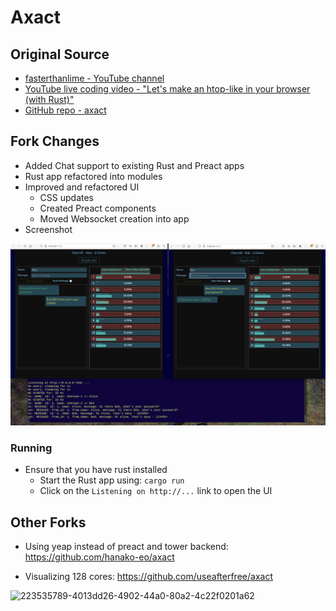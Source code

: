 # Axact

## Original Source

- [fasterthanlime - YouTube channel](https://www.youtube.com/@fasterthanlime)
- [YouTube live coding video - "Let's make an htop-like in your browser (with Rust)"](https://youtu.be/c_5Jy_AVDaM)
- [GitHub repo - axact](https://github.com/fasterthanlime/axact)

## Fork Changes

- Added Chat support to existing Rust and Preact apps
- Rust app refactored into modules
- Improved and refactored UI
    - CSS updates
    - Created Preact components
    - Moved Websocket creation into app
- Screenshot
<img width="1200" src="doc/WithChat.png">

### Running

- Ensure that you have rust installed
    - Start the Rust app using: `cargo run`
    - Click on the `Listening on http://...` link to open the UI

## Other Forks

- Using yeap instead of preact and tower backend: <https://github.com/hanako-eo/axact>

- Visualizing 128 cores: <https://github.com/useafterfree/axact>
<img width="1887" alt="223535789-4013dd26-4902-44a0-80a2-4c22f0201a62" src="https://user-images.githubusercontent.com/35079898/223571760-ff375188-44a8-46da-a16a-8ff8731bc5e1.png">
